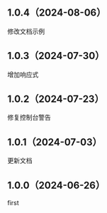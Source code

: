 ## 1.0.4（2024-08-06）
修改文档示例
## 1.0.3（2024-07-30）
增加响应式
## 1.0.2（2024-07-23）
修复控制台警告
## 1.0.1（2024-07-03）
更新文档
## 1.0.0（2024-06-26）
first
